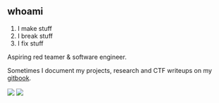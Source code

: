 ## whoami

1. I make stuff
2. I break stuff
3. I fix stuff

Aspiring red teamer & software engineer.

Sometimes I document my projects, research and CTF writeups on my [gitbook](https://gatari.gitbook.io/).

<a>
  <img align="center" src="https://github-readme-stats.vercel.app/api?username=gatariee&show_icons=true&theme=tokyonight" />
</a>
<a>
  <img align="center" src="https://github-readme-stats.vercel.app/api/top-langs/?username=gatariee&layout=compact&show_icons=true&theme=tokyonight" />
</a>
